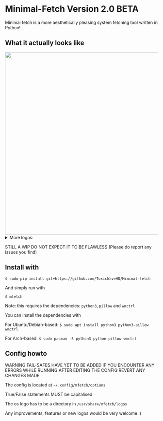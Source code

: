 # Minimal-Fetch Version 2.0 BETA

Minimal fetch is a more aesthetically pleasing system fetching tool written in Python!

## What it actually looks like
<img src="https://github.com/ToxicWaveHD/Minimal-Fetch/blob/main/prev/2024-04-30_21-08.png" align="center" width="600px"/>
 
<details>
  <summary>More logos: </summary>

  <img src="https://github.com/ToxicWaveHD/Minimal-Fetch/blob/main/prev/2024-04-30_21-08_1.png" align="center" width="600px"/>
  <br></br>

  <img src="https://github.com/ToxicWaveHD/Minimal-Fetch/blob/main/prev/2024-04-30_21-09.png" align="center" width="600px"/>
  <br></br>

  <img src="https://github.com/ToxicWaveHD/Minimal-Fetch/blob/main/prev/2024-04-30_21-10.png" align="center" width="600px"/>
  <br></br>

  <img src="https://github.com/ToxicWaveHD/Minimal-Fetch/blob/main/prev/2024-04-30_21-10_1.png" align="center" width="600px"/>
  <br></br>

  <img src="https://github.com/ToxicWaveHD/Minimal-Fetch/blob/main/prev/2024-04-30_21-10_2.png" align="center" width="600px"/>
  <br></br>

  <img src="https://github.com/ToxicWaveHD/Minimal-Fetch/blob/main/prev/2024-04-30_21-11.png" align="center" width="600px"/>
  <br></br>

  <img src="https://github.com/ToxicWaveHD/Minimal-Fetch/blob/main/prev/2024-04-30_21-11_1.png" align="center" width="600px"/>
  <br></br>
</details>

STILL A WIP DO NOT EXPECT IT TO BE FLAWLESS  (Please do report any issues you find)

## Install with
```
$ sudo pip install git+https://github.com/ToxicWaveHD/Minimal-fetch
```
And simply run with
```
$ mfetch
```
Note: this requires the dependencies: `python3`, `pillow` and `wmctrl`

You can install the dependencies with

For Ubuntu/Debian-based: ```$ sudo apt install python3 python3-pillow wmctrl```

For Arch-based: ```$ sudo pacman -S python3 python-pillow wmctrl```


## Config howto
WARNING FAIL-SAFES HAVE YET TO BE ADDED IF YOU ENCOUNTER ANY ERRORS WHILE RUNNING AFTER EDITING THE CONFIG REVERT ANY CHANGES MADE

The config is located at ```~/.config/mfetch/options```

True/False statements MUST be capitalised

The os logo has to be a directory in ```/usr/share/mfetch/logos```

Any improvements, features or new logos would be very welcome :)

